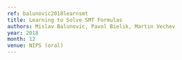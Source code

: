 ```yaml
---
ref: balunovic2018learnsmt
title: Learning to Solve SMT Formulas
authors: Mislav Balunovic, Pavol Bielik, Martin Vechev
year: 2018
month: 12
venue: NIPS (oral)
---
```

